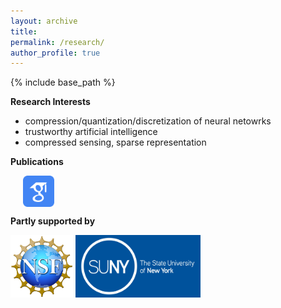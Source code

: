 ```yaml
---
layout: archive
title: 
permalink: /research/
author_profile: true
---
```

{% include base_path %}

**Research Interests**
 - compression/quantization/discretization of neural netowrks
 - trustworthy artificial intelligence
 - compressed sensing, sparse representation

**Publications** 

&nbsp;&nbsp;&nbsp;&nbsp; [<img align="center" src= "/images/Scholar-icon.png" height="50" width = "50">](https://scholar.google.com/citations?user=PY1Cb7MAAAAJ&hl=en)

**Partly supported by** <br />
<p float="left">
<img src="/images/NSF-logo.png" height="100" width = "100">
<img src="/images/SUNY-logo.jpeg" height="100" width = "200">
</p>

 <!---
<img src="/images/IBM-Logo.jpeg" height="100" width = "150"/> 
-->


